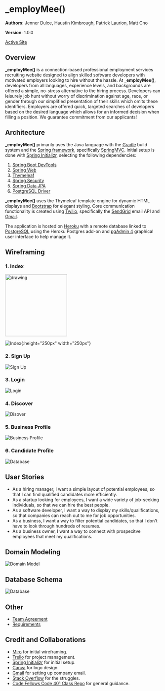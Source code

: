 # _employMee()

**Authors**: Jenner Dulce, Haustin Kimbrough, Patrick Laurion, Matt Cho

**Version**: 1.0.0

[Active Site](https://employmee-401.herokuapp.com/)

## Overview
<!-- Provide a high level overview of what this application is and why you are building it, beyond the fact that it's an assignment for this class. (i.e. What's your problem domain?) -->

**\_employMee()** is a connection-based professional employment services recruiting website designed to align skilled software developers with motivated employers looking to hire without the hassle. At **\_employMee()**, developers from all languages, experience levels, and backgrounds are offered a simple, no-stress alternative to the hiring process. Developers can leisurely job hunt without worry of discrimination against age, race, or gender through our simplified presentation of their skills which omits these identifiers. Employers are offered quick, targeted searches of developers based on the desired language which allows for an informed decision when filling a position. We guarantee commitment from our applicants!

## Architecture
<!-- Provide a detailed description of the application design. What technologies (languages, libraries, etc) you're using, and any other relevant design information. -->

**_employMee()** primarily uses the Java language with the [Gradle](https://gradle.org/) build system and the [Spring framework](https://spring.io/projects/spring-framework), specifically [SpringMVC](https://docs.spring.io/spring-framework/docs/current/reference/html/web.html). Initial setup is done with [Spring Initializr](https://start.spring.io/), selecting the following dependencies:
1. [Spring Boot DevTools](https://docs.spring.io/spring-boot/docs/current/reference/html/using.html#using.devtools)
2. [Spring Web](https://spring.io/projects/spring-ws)
3. [Thymeleaf](https://www.thymeleaf.org/)
4. [Spring Security](https://spring.io/projects/spring-security)
5. [Spring Data JPA](https://spring.io/projects/spring-data-jpa)
6. [PostgreSQL Driver](https://jdbc.postgresql.org/)

**_employMee()** uses the Thymeleaf template engine for dynamic HTML displays and [Bootstrap](https://getbootstrap.com/) for elegant styling. Core communication functionality is created using [Twilio](https://www.twilio.com/), specifically the [SendGrid](https://www.twilio.com/sendgrid/email-api) email API and [Gmail](https://www.google.com/gmail/).

The application is hosted on [Heroku](https://www.heroku.com/) with a remote database linked to [PostgreSQL](https://www.postgresql.org/) using the Heroku Postgres add-on and [pgAdmin 4](https://www.pgadmin.org/) graphical user interface to help manage it.

## Wireframing

### 1. Index


<img src= "./assets/index.png" alt="drawing" width="200"/>



![Index](./assets/index.png){:height="250px" width="250px"}

### 2. Sign Up

![Sign Up](./assets/signup.png)

### 3. Login

![Login](./assets/login.png)

### 4. Discover

![Disover](./assets/discover.png)

### 5. Business Profile

![Business Profile](./assets/profileBusiness.png)

### 6. Candidate Profile

![Database](./assets/profileCandidate.png)

## User Stories

- As a hiring manager, I want a simple layout of potential employees, so that I can find qualified candidates more efficiently.
- As a startup looking for employees, I want a wide variety of job-seeking individuals, so that we can hire the best people.
- As a software developer, I want a way to display my skills/qualifications, so that companies can reach out to me for job opportunities.
- As a business, I want a way to filter potential candidates, so that I don't have to look through hundreds of resumes.
- As a business owner, I want a way to connect with prospecitve employees that meet my qualifications.

## Domain Modeling

![Domain Model](./assets/domainModel.png)

## Database Schema

![Database](./assets/dbSchema.png)

## Other

- [Team Agreement](./TeamAgreement.md)
- [Requirements](./requirements.md)

## Credit and Collaborations
<!-- Give credit (and a link) to other people or resources that helped you build this application. -->
- [Miro](https://miro.com/) for initial wireframing.
- [Trello](https://trello.com/) for project management.
- [Spring Initializr](https://start.spring.io/) for initial setup.
- [Canva](https://www.canva.com/) for logo design.
- [Gmail](https://www.google.com/gmail/) for setting up company email.
- [Stack Overflow](https://stackoverflow.com/) for the struggles.
- [Code Fellows Code 401 Class Repo](https://github.com/codefellows/seattle-java-401d11) for general guidance.